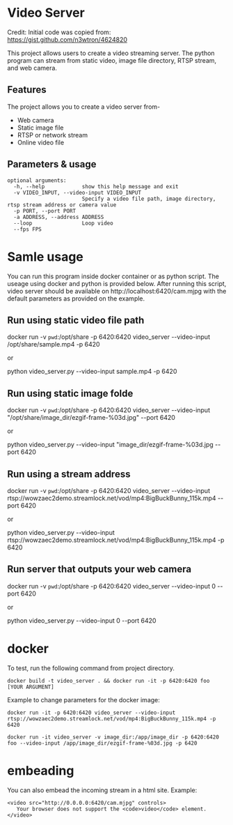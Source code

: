 # Video Server 
Credit: Initial code was copied from:  https://gist.github.com/n3wtron/4624820

This project allows users to create a video streaming server. The python program can stream from static video, image file directory, RTSP stream, and web camera. 
## Features
The project allows you to create a video server from-
* Web camera
* Static image file
* RTSP or network stream
* Online video file

## Parameters & usage
```
optional arguments:
  -h, --help            show this help message and exit
  -v VIDEO_INPUT, --video-input VIDEO_INPUT
                        Specify a video file path, image directory, rtsp stream address or camera value
  -p PORT, --port PORT
  -a ADDRESS, --address ADDRESS
  --loop                Loop video
  --fps FPS

```


# Samle usage
You can run this program inside docker container or as python script. The useage using docker and python is provided below. 
After running this script, video server should be available on http://localhost:6420/cam.mjpg with the default parameters as provided on the example. 

## Run using static video file path
docker run -v `pwd`:/opt/share -p 6420:6420 video_server --video-input /opt/share/sample.mp4 -p 6420

or 

python video_server.py  --video-input sample.mp4 -p 6420

## Run using static image folde
docker run -v `pwd`:/opt/share -p 6420:6420  video_server --video-input "/opt/share/image_dir/ezgif-frame-%03d.jpg" --port 6420

or 

python video_server.py --video-input "image_dir/ezgif-frame-%03d.jpg --port 6420
## Run using a stream address
docker run -v `pwd`:/opt/share -p 6420:6420  video_server --video-input rtsp://wowzaec2demo.streamlock.net/vod/mp4:BigBuckBunny_115k.mp4  --port 6420

or 

python video_server.py  --video-input rtsp://wowzaec2demo.streamlock.net/vod/mp4:BigBuckBunny_115k.mp4  -p 6420

## Run server that outputs your web camera
docker run -v `pwd`:/opt/share -p 6420:6420 video_server --video-input 0 --port 6420

or 

python video_server.py  --video-input 0 --port 6420


# docker
To test, run the following command from project directory. 
```
docker build -t video_server . && docker run -it -p 6420:6420 foo [YOUR ARGUMENT]
```
Example to change parameters for the docker image: 


```
docker run -it -p 6420:6420 video_server --video-input rtsp://wowzaec2demo.streamlock.net/vod/mp4:BigBuckBunny_115k.mp4 -p 6420

docker run -it video_server -v image_dir:/app/image_dir -p 6420:6420 foo --video-input /app/image_dir/ezgif-frame-%03d.jpg -p 6420

```

# embeading
You can also embead the incoming stream in a html site. 
Example:

```
<video src="http://0.0.0.0:6420/cam.mjpg" controls>
   Your browser does not support the <code>video</code> element.
</video>
```